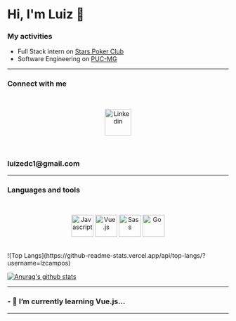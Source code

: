# Hi, I'm Luiz 👋

### My activities
* Full Stack intern on [Stars Poker Club](https://www.starspoker.com.br/index.html)
* Software Engineering on [PUC-MG](https://www.pucminas.br/destaques/Paginas/default.aspx)
<hr>
<h3> Connect with me </h3>
<br>


<a href="https://www.linkedin.com/in/luiz-damasceno-campos/">
  <p align="center">
    <img src="https://user-images.githubusercontent.com/56274028/101969980-619bc180-3c06-11eb-8040-4711be518d3f.png" alt="Linkedin" width="60"/>
  </p> 
</a>
<br>
<h3>luizedc1@gmail.com</h3>
<hr>
<h3> Languages and tools </h3>
<br>
<p align=center>
  <img src="https://user-images.githubusercontent.com/56274028/101970313-79744500-3c08-11eb-90e5-8c09fec2d6bb.png" alt="Javascript" width="50"> <img src="https://user-images.githubusercontent.com/56274028/101970355-9b6dc780-3c08-11eb-91c1-14021e7d0f27.png" alt="Vue.js" width="50"> <img src="https://user-images.githubusercontent.com/56274028/101970393-d839be80-3c08-11eb-95c4-c9beef794d3d.png" alt="Sass" width="50"> <img src="https://user-images.githubusercontent.com/56274028/101970423-0a4b2080-3c09-11eb-86b4-52923f48e2b9.png" alt="Go" width="50">
</p>
<br>
![Top Langs](https://github-readme-stats.vercel.app/api/top-langs/?username=lzcampos)

[![Anurag's github stats](https://github-readme-stats.vercel.app/api?username=lzcampos)](https://github.com/anuraghazra/github-readme-stats)
<hr>
<h3> - 🌱 I’m currently learning Vue.js...
<hr>
<!--
**lzcampos/lzcampos** is a ✨ _special_ ✨ repository because its `README.md` (this file) appears on your GitHub profile.

Here are some ideas to get you started:

- 🔭 I’m currently working on ...

- 👯 I’m looking to collaborate on ...
- 🤔 I’m looking for help with ...
- 💬 Ask me about ...
- 📫 How to reach me: ...
- 😄 Pronouns: ...
- ⚡ Fun fact: ...
-->
